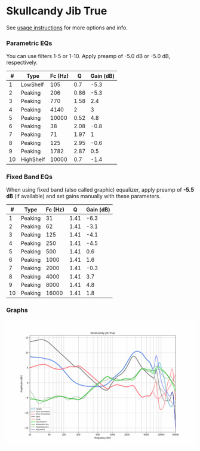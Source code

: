 # Skullcandy Jib True
See [usage instructions](https://github.com/jaakkopasanen/AutoEq#usage) for more options and info.

### Parametric EQs
You can use filters 1-5 or 1-10. Apply preamp of -5.0 dB or -5.0 dB, respectively.

|   # | Type      |   Fc (Hz) |    Q |   Gain (dB) |
|-----|-----------|-----------|------|-------------|
|   1 | LowShelf  |       105 | 0.7  |        -5.3 |
|   2 | Peaking   |       206 | 0.86 |        -5.3 |
|   3 | Peaking   |       770 | 1.58 |         2.4 |
|   4 | Peaking   |      4140 | 2    |         3   |
|   5 | Peaking   |     10000 | 0.52 |         4.8 |
|   6 | Peaking   |        38 | 2.08 |        -0.8 |
|   7 | Peaking   |        71 | 1.97 |         1   |
|   8 | Peaking   |       125 | 2.95 |        -0.6 |
|   9 | Peaking   |      1782 | 2.87 |         0.5 |
|  10 | HighShelf |     10000 | 0.7  |        -1.4 |

### Fixed Band EQs
When using fixed band (also called graphic) equalizer, apply preamp of **-5.5 dB** (if available) and set gains manually with these parameters.

|   # | Type    |   Fc (Hz) |    Q |   Gain (dB) |
|-----|---------|-----------|------|-------------|
|   1 | Peaking |        31 | 1.41 |        -6.3 |
|   2 | Peaking |        62 | 1.41 |        -3.1 |
|   3 | Peaking |       125 | 1.41 |        -4.1 |
|   4 | Peaking |       250 | 1.41 |        -4.5 |
|   5 | Peaking |       500 | 1.41 |         0.6 |
|   6 | Peaking |      1000 | 1.41 |         1.6 |
|   7 | Peaking |      2000 | 1.41 |        -0.3 |
|   8 | Peaking |      4000 | 1.41 |         3.7 |
|   9 | Peaking |      8000 | 1.41 |         4.8 |
|  10 | Peaking |     16000 | 1.41 |         1.8 |

### Graphs
![](./Skullcandy%20Jib%20True.png)
